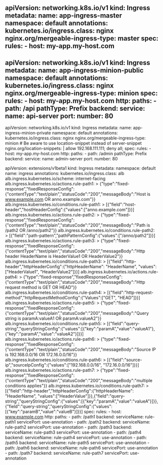 apiVersion: networking.k8s.io/v1
kind: Ingress
metadata:
  name: app-ingress-master
  namespace: default
  annotations:
    kubernetes.io/ingress.class: nginx
    nginx.org/mergeable-ingress-type: master
spec:
  rules:
    - host: my-app.my-host.com
---
apiVersion: networking.k8s.io/v1
kind: Ingress
metadata:
  name: app-ingress-minion-public
  namespace: default
  annotations:
    kubernetes.io/ingress.class: nginx
    nginx.org/mergeable-ingress-type: minion
spec:
  rules:
    - host: my-app.my-host.com
      http:
        paths:
          - path: /api
            pathType: Prefix
            backend:
              service:
                name: api-server
                port:
                  number: 80
---
apiVersion: networking.k8s.io/v1
kind: Ingress
metadata:
  name: app-ingress-minion-private
  namespace: default
  annotations:
    kubernetes.io/ingress.class: nginx
    nginx.org/mergeable-ingress-type: minion
    # Be aware to use location-snippet instead of server-snippet
    nginx.org/location-snippets: |
      allow 192.168.111.111;
      deny all;
spec:
  rules:
    - host: my-app.my-host.com
      http:
        paths:
          - path: /admin
            pathType: Prefix
            backend:
              service:
                name: admin-server
                port:
                  number: 80










apiVersion: extensions/v1beta1
kind: Ingress
metadata:
  namespace: default
  name: ingress
  annotations:
    kubernetes.io/ingress.class: alb
    alb.ingress.kubernetes.io/scheme: internet-facing
    alb.ingress.kubernetes.io/actions.rule-path1: >
      {"type":"fixed-response","fixedResponseConfig":{"contentType":"text/plain","statusCode":"200","messageBody":"Host is www.example.com OR anno.example.com"}}
    alb.ingress.kubernetes.io/conditions.rule-path1: >
      [{"field":"host-header","hostHeaderConfig":{"values":["anno.example.com"]}}]
    alb.ingress.kubernetes.io/actions.rule-path2: >
      {"type":"fixed-response","fixedResponseConfig":{"contentType":"text/plain","statusCode":"200","messageBody":"Path is /path2 OR /anno/path2"}}
    alb.ingress.kubernetes.io/conditions.rule-path2: >
      [{"field":"path-pattern","pathPatternConfig":{"values":["/anno/path2"]}}]
    alb.ingress.kubernetes.io/actions.rule-path3: >
      {"type":"fixed-response","fixedResponseConfig":{"contentType":"text/plain","statusCode":"200","messageBody":"Http header HeaderName is HeaderValue1 OR HeaderValue2"}}
    alb.ingress.kubernetes.io/conditions.rule-path3: >
      [{"field":"http-header","httpHeaderConfig":{"httpHeaderName": "HeaderName", "values":["HeaderValue1", "HeaderValue2"]}}]
    alb.ingress.kubernetes.io/actions.rule-path4: >
      {"type":"fixed-response","fixedResponseConfig":{"contentType":"text/plain","statusCode":"200","messageBody":"Http request method is GET OR HEAD"}}
    alb.ingress.kubernetes.io/conditions.rule-path4: >
      [{"field":"http-request-method","httpRequestMethodConfig":{"Values":["GET", "HEAD"]}}]
    alb.ingress.kubernetes.io/actions.rule-path5: >
      {"type":"fixed-response","fixedResponseConfig":{"contentType":"text/plain","statusCode":"200","messageBody":"Query string is paramA:valueA1 OR paramA:valueA2"}}
    alb.ingress.kubernetes.io/conditions.rule-path5: >
      [{"field":"query-string","queryStringConfig":{"values":[{"key":"paramA","value":"valueA1"},{"key":"paramA","value":"valueA2"}]}}]
    alb.ingress.kubernetes.io/actions.rule-path6: >
      {"type":"fixed-response","fixedResponseConfig":{"contentType":"text/plain","statusCode":"200","messageBody":"Source IP is 192.168.0.0/16 OR 172.16.0.0/16"}}
    alb.ingress.kubernetes.io/conditions.rule-path6: >
      [{"field":"source-ip","sourceIpConfig":{"values":["192.168.0.0/16", "172.16.0.0/16"]}}]
    alb.ingress.kubernetes.io/actions.rule-path7: >
      {"type":"fixed-response","fixedResponseConfig":{"contentType":"text/plain","statusCode":"200","messageBody":"multiple conditions applies"}}
    alb.ingress.kubernetes.io/conditions.rule-path7: >
      [{"field":"http-header","httpHeaderConfig":{"httpHeaderName": "HeaderName", "values":["HeaderValue"]}},{"field":"query-string","queryStringConfig":{"values":[{"key":"paramA","value":"valueA"}]}},{"field":"query-string","queryStringConfig":{"values":[{"key":"paramB","value":"valueB"}]}}]
spec:
  rules:
    - host: www.example.com
      http:
        paths:
          - path: /path1
            backend:
              serviceName: rule-path1
              servicePort: use-annotation
          - path: /path2
            backend:
              serviceName: rule-path2
              servicePort: use-annotation
          - path: /path3
            backend:
              serviceName: rule-path3
              servicePort: use-annotation
          - path: /path4
            backend:
              serviceName: rule-path4
              servicePort: use-annotation
          - path: /path5
            backend:
              serviceName: rule-path5
              servicePort: use-annotation
          - path: /path6
            backend:
              serviceName: rule-path6
              servicePort: use-annotation
          - path: /path7
            backend:
              serviceName: rule-path7
              servicePort: use-annotation